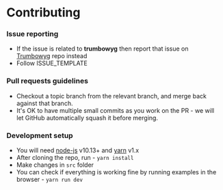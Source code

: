 # Contributing

###  Issue reporting
* If the issue is related to **trumbowyg** then report that issue on [Trumbowyg](https://github.com/Alex-D/Trumbowyg/issues) repo instead
* Follow ISSUE_TEMPLATE  

### Pull requests guidelines
* Checkout a topic branch from the relevant branch, and merge back against that branch.
* It's OK to have multiple small commits as you work on the PR - we will let GitHub automatically squash it before merging.

### Development setup
* You will need [node-js](http://nodejs.org/) v10.13+ and [yarn](https://yarnpkg.com) v1.x
* After cloning the repo, run - `yarn install`
* Make changes in ``src`` folder
* You can check if everything is working fine by running examples in the browser - `yarn run dev`
